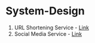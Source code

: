 # System-Design
1. URL Shortening Service - [Link](https://github.com/prateekguptaiiitk/System-Design/blob/main/URL%20Shortening%20Service.md)
2. Social Media Service - [Link](https://github.com/prateekguptaiiitk/System-Design/blob/main/Social%20Media%20Service.md)
